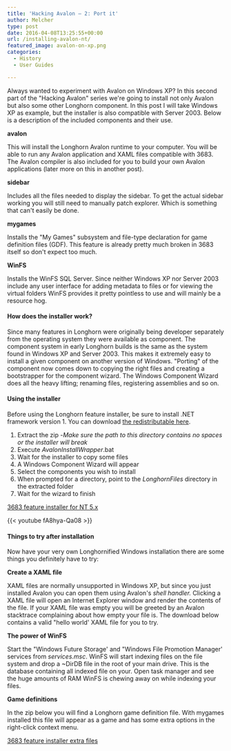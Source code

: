 ```yaml
---
title: 'Hacking Avalon – 2: Port it'
author: Melcher
type: post
date: 2016-04-08T13:25:55+00:00
url: /installing-avalon-nt/
featured_image: avalon-on-xp.png
categories:
  - History
  - User Guides

---
```

Always wanted to experiment with Avalon on Windows XP? In this second part of the "Hacking Avalon" series we're going to install not only Avalon but also some other Longhorn component. In this post I will take Windows XP as example, but the installer is also compatible with Server 2003.  Below is a description of the included components and their use.

**avalon**

This will install the Longhorn Avalon runtime to your computer. You will be able to run any Avalon application and XAML files compatible with 3683. The Avalon compiler is also included for you to build your own Avalon applications (later more on this in another post).

**sidebar**

Includes all the files needed to display the sidebar. To get the actual sidebar working you will still need to manually patch explorer. Which is something that can't easily be done.

**mygames**

Installs the "My Games" subsystem and file-type declaration for game definition files (GDF). This feature is already pretty much broken in 3683 itself so don't expect too much.

**WinFS**

Installs the WinFS SQL Server.  Since neither Windows XP nor Server 2003 include any user interface for adding metadata to files or for viewing the virtual folders WinFS provides it pretty pointless to use and will mainly be a resource hog.

#### How does the installer work?

Since many features in Longhorn were originally being developer separately from the operating system they were available as component. The component system in early Longhorn builds is the same as the system found in Windows XP and Server 2003. This makes it extremely easy to install a given component on another version of Windows. "Porting" of the component now comes down to copying the right files and creating a bootstrapper for the component wizard. The Windows Component Wizard does all the heavy lifting; renaming files, registering assemblies and so on.

#### Using the installer

Before using the Longhorn feature installer, be sure to install .NET framework version 1. You can download [the redistributable here](https://www.microsoft.com/en-us/download/details.aspx?id=96).

  1. Extract the zip -_Make sure the path to this directory contains no spaces or the installer will break_
  2. Execute _AvalonInstallWrapper_.bat
  3. Wait for the installer to copy some files
  4. A Windows Component Wizard will appear
  5. Select the components you wish to install
  6. When prompted for a directory, point to the _LonghornFiles_ directory in the extracted folder
  7. Wait for the wizard to finish

[3683 feature installer for NT 5.x](/download/3683-feature-installer-nt-5-x.zip)

{{< youtube fA8hya-Qa08 >}}

#### Things to try after installation

Now have your very own Longhornified Windows installation there are some things you definitely have to try:

**Create a XAML file**

XAML files are normally unsupported in Windows XP, but since you just installed Avalon you can open them using Avalon's _shell handler._ Clicking a XAML file will open an Internet Explorer window and render the contents of the file. If your XAML file was empty you will be greeted by an Avalon stacktrace complaining about how empty your file is. The download below contains a valid "hello world' XAML file for you to try.

**The power of WinFS**

Start the "Windows Future Storage' and "Windows File Promotion Manager' services from _services.msc_. WinFS will start indexing files on the file system and drop a ~DirDB file in the root of your main drive. This is the database containing all indexed file on your. Open task manager and see the huge amounts of RAM WinFS is chewing away on while indexing your files.

**Game definitions**

In the zip below you will find a Longhorn game definition file. With mygames installed this file will appear as a game and has some extra options in the right-click context menu.

[3683 feature installer extra files](/download/3683-feature-installer-extra-files.zip)
